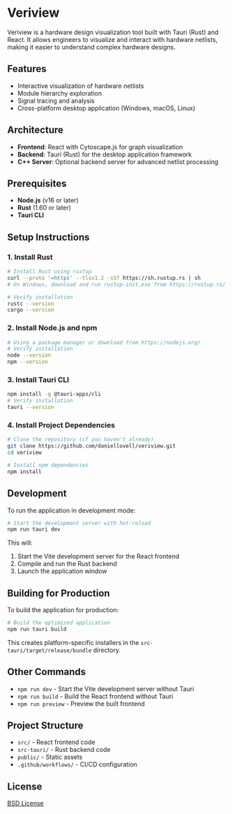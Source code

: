 # Veriview

Veriview is a hardware design visualization tool built with Tauri (Rust) and React. It allows engineers to visualize and interact with hardware netlists, making it easier to understand complex hardware designs.

## Features

- Interactive visualization of hardware netlists
- Module hierarchy exploration
- Signal tracing and analysis
- Cross-platform desktop application (Windows, macOS, Linux)

## Architecture

- **Frontend**: React with Cytoscape.js for graph visualization
- **Backend**: Tauri (Rust) for the desktop application framework
- **C++ Server**: Optional backend server for advanced netlist processing

## Prerequisites

- **Node.js** (v16 or later)
- **Rust** (1.60 or later)
- **Tauri CLI**

## Setup Instructions

### 1. Install Rust

```bash
# Install Rust using rustup
curl --proto '=https' --tlsv1.2 -sSf https://sh.rustup.rs | sh
# On Windows, download and run rustup-init.exe from https://rustup.rs/

# Verify installation
rustc --version
cargo --version
```

### 2. Install Node.js and npm

```bash
# Using a package manager or download from https://nodejs.org/
# Verify installation
node --version
npm --version
```

### 3. Install Tauri CLI

```bash
npm install -g @tauri-apps/cli
# Verify installation
tauri --version
```

### 4. Install Project Dependencies

```bash
# Clone the repository (if you haven't already)
git clone https://github.com/daniellovell/veriview.git
cd veriview

# Install npm dependencies
npm install
```

## Development

To run the application in development mode:

```bash
# Start the development server with hot-reload
npm run tauri dev
```

This will:
1. Start the Vite development server for the React frontend
2. Compile and run the Rust backend
3. Launch the application window

## Building for Production

To build the application for production:

```bash
# Build the optimized application
npm run tauri build
```

This creates platform-specific installers in the `src-tauri/target/release/bundle` directory.

## Other Commands

- `npm run dev` - Start the Vite development server without Tauri
- `npm run build` - Build the React frontend without Tauri
- `npm run preview` - Preview the built frontend

## Project Structure

- `src/` - React frontend code
- `src-tauri/` - Rust backend code
- `public/` - Static assets
- `.github/workflows/` - CI/CD configuration

## License

[BSD License](LICENSE)
